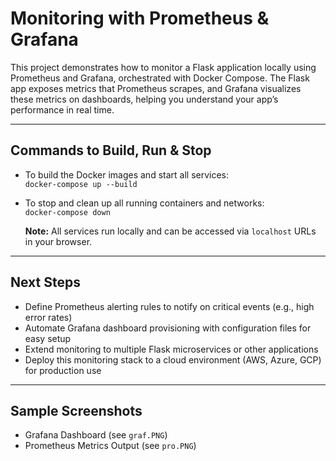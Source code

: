 # Monitoring with Prometheus & Grafana

This project demonstrates how to monitor a Flask application locally using Prometheus and Grafana, orchestrated with Docker Compose. The Flask app exposes metrics that Prometheus scrapes, and Grafana visualizes these metrics on dashboards, helping you understand your app’s performance in real time.

---



## Commands to Build, Run & Stop

- To build the Docker images and start all services:  
  `docker-compose up --build`

- To stop and clean up all running containers and networks:  
  `docker-compose down`

  **Note:** All services run locally and can be accessed via `localhost` URLs in your browser.

---

## Next Steps

- Define Prometheus alerting rules to notify on critical events (e.g., high error rates)  
- Automate Grafana dashboard provisioning with configuration files for easy setup  
- Extend monitoring to multiple Flask microservices or other applications  
- Deploy this monitoring stack to a cloud environment (AWS, Azure, GCP) for production use  


---

## Sample Screenshots

- Grafana Dashboard (see `graf.PNG`)  
- Prometheus Metrics Output (see `pro.PNG`)
